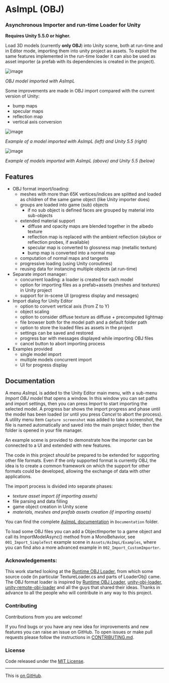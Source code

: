 # AsImpL (OBJ)
### Asynchronous Importer and run-time Loader for Unity
**Requires Unity 5.5.0 or higher.**

Load 3D models (currently **only OBJ**) into Unity scene,
both at run-time and in Editor mode, importing them into unity project
as assets.
To exploit the same features implemented in the run-time loader it can
also be used as asset importer (a prefab with its dependencies is
created in the project).

 ![image](https://raw.githubusercontent.com/gpvigano/AsImpL/master/images/test_AsImpL.jpg)

*OBJ model imported with AsImpL*

Some improvements are made in OBJ import compared with the current version of Unity:
* bump maps
* specular maps
* reflection map
* vertical axis conversion
 
 ![image](https://raw.githubusercontent.com/gpvigano/AsImpL/master/images/unity_vs_AsImpL_Zup.png)
 
*Example of a model imported with AsImpL (left) and Unity 5.5 (right)*

 ![image](https://raw.githubusercontent.com/gpvigano/AsImpL/master/images/AsImpLvsUnity.png)
 
 *Example of models imported with AsImpL (above) and Unity 5.5 (below)*
 
## Features
* OBJ format import/loading:
  * meshes with more than 65K vertices/indices are splitted and loaded
    as children of the same game object (like Unity importer does)
  * groups are loaded into game (sub) objects
    * if no sub object is defined faces are grouped by material
      into sub-objects
  * extended material support
    * diffuse and opacity maps are blended together in the albedo texture
    * reflection map is replaced with the ambient reflection
      (skybox or reflection probes, if available)
    * specular map is converted to glossness map (metallic texture)
    * bump map is converted into a normal map
  * computation of normal maps and tangents
  * progressive loading (using Unity coroutines)
  * reusing data for instancing multiple objects (at run-time)
* Separate import manager:
  * concurrent loading: a loader is created for each model
  * option for importing files as a prefab+assets (meshes and textures)
    in Unity project
  * support for in-scene UI (progress display and messages)
* Import dialog for Unity Editor
  * option to convert vertical axis (from Z to Y)
  * object scaling
  * option to consider diffuse texture as diffuse + precomputed lightmap
  * file browser both for the model path and a default folder path
  * option to  store the loaded files as assets in the project
  * settings can be saved and restored
  * progress bar with messages displayed while importing OBJ files
  * cancel button to abort importing process
* Examples provided
  * single model import
  * multiple models concurrent import
  * UI for progress display

## Documentation
A menu *AsImpL* is added to the Unity Editor main menu, with a sub-menu
*Import OBJ model* that opens a window. In this window you can set paths
and import settings, then you can press *Import* to start importing the
selected model. A progress bar shows the import progress and phase until
the model has been loaded (or until you press *Cancel* to abort the
process). A utility menu item `Capture screenshot` was added to take
a screenshot, the file is named automatically and saved into the main
project folder, then the folder is opened in your file manager.

An example scene is provided to demonstrate how the importer can be
connected to a UI and extended with new features.

The code in this project *should* be prepared to be extended for supporting other file formats.
Even if the only supported format is currently OBJ, the idea is to create a common framework on which the support for other formats could be developed, allowing the exchange of data with other applications.

The import process is divided into separate phases:
* *texture asset import (if importing assets)*
* file parsing and data filling
* game object creation in Unity scene
* *materials, meshes and prefab assets creation (if importing assets)*

You can find the complete [AsImpL documentation] in `Documentation` folder.

To load some OBJ files you can add a ObjectImporter to a game object and
call its ImportModelAsync() method from a MonoBehavior,
see `001_Import_SimpleTest` example scene in `Assets/AsImpL/Examples`, where
you can find also a more advanced example in `002_Import_CustomImporter`.

### Acknowledgements:

This work started looking at the [Runtime OBJ Loader],
from which some source code (in particular TextureLoader.cs and parts of LoaderObj) came.
The OBJ format loader is inspired by [Runtime OBJ Loader], [unity-obj-loader], [unity-remote-obj-loader] and all the guys that shared their ideas.
Thanks in advance to all the people who will contribute in any way to this project.


### Contributing

Contributions from you are welcome!

If you find bugs or you have any new idea for improvements and new features you can raise an issue on GitHub. To open issues or make pull requests please follow the instructions in [CONTRIBUTING.md](https://github.com/gpvigano/AsImpL/blob/master/CONTRIBUTING.md).

### License

Code released under the [MIT License](https://github.com/gpvigano/AsImpL/blob/master/LICENSE.txt).


---
This is [on GitHub](https://github.com/gpvigano/AsImpL).

[Runtime OBJ Loader]: http://forum.unity3d.com/threads/free-runtime-obj-loader.365884/
[unity-obj-loader]: https://github.com/hammmm/unity-obj-loader
[unity-remote-obj-loader]: https://github.com/cmdr2/unity-remote-obj-loader
[AsImpL documentation]: https://github.com/gpvigano/AsImpL/blob/master/Documentation/AsImpL.chm
